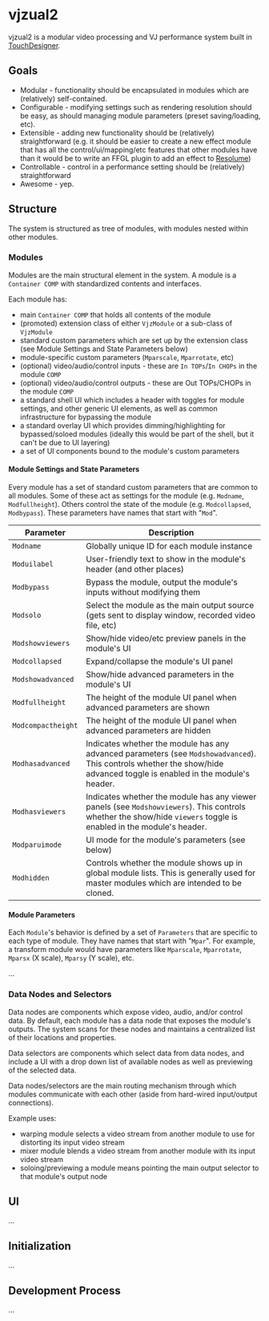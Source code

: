 # vjzual2
vjzual2 is a modular video processing and VJ performance system built in [TouchDesigner](http://derivative.ca/).

## Goals
* Modular - functionality should be encapsulated in modules which are (relatively) self-contained.
* Configurable - modifying settings such as rendering resolution should be easy, as should managing module parameters (preset saving/loading, etc).
* Extensible - adding new functionality should be (relatively) straightforward (e.g. it should be easier to create a new effect module that has all the control/ui/mapping/etc features that other modules have than it would be to write an FFGL plugin to add an effect to [Resolume](http://resolume.com/))
* Controllable - control in a performance setting should be (relatively) straightforward
* Awesome - yep.

## Structure
The system is structured as tree of modules, with modules nested within other modules.

### Modules
Modules are the main structural element in the system. A module is a `Container COMP` with standardized contents and interfaces.

Each module has:
* main `Container COMP` that holds all contents of the module
* (promoted) extension class of either `VjzModule` or a sub-class of `VjzModule`
* standard custom parameters which are set up by the extension class (see Module Settings and State Parameters below)
* module-specific custom parameters (`Mparscale`, `Mparrotate`, etc)
* (optional) video/audio/control inputs - these are `In TOPs`/`In CHOPs` in the module `COMP`
* (optional) video/audio/control outputs - these are Out TOPs/CHOPs in the module `COMP`
* a standard shell UI which includes a header with toggles for module settings, and other generic UI elements, as well as common infrastructure for bypassing the module
* a standard overlay UI which provides dimming/highlighting for bypassed/soloed modules (ideally this would be part of the shell, but it can't be due to UI layering)
* a set of UI components bound to the module's custom parameters

#### Module Settings and State Parameters
Every module has a set of standard custom parameters that are common to all modules. Some of these act as settings for the module (e.g. `Modname`, `Modfullheight`). Others control the state of the module (e.g. `Modcollapsed`, `Modbypass`). These parameters have names that start with "`Mod`".

Parameter | Description
--------- | -----------
`Modname`  | Globally unique ID for each module instance
`Moduilabel` | User-friendly text to show in the module's header (and other places)
`Modbypass` | Bypass the module, output the module's inputs without modifying them
`Modsolo` | Select the module as the main output source (gets sent to display window, recorded video file, etc)
`Modshowviewers` | Show/hide video/etc preview panels in the module's UI
`Modcollapsed` | Expand/collapse the module's UI panel
`Modshowadvanced` | Show/hide advanced parameters in the module's UI
`Modfullheight` | The height of the module UI panel when advanced parameters are shown
`Modcompactheight` | The height of the module UI panel when advanced parameters are hidden
`Modhasadvanced` | Indicates whether the module has any advanced parameters (see `Modshowadvanced`). This controls whether the show/hide advanced toggle is enabled in the module's header.
`Modhasviewers` | Indicates whether the module has any viewer panels (see `Modshowviewers`). This controls whether the show/hide `viewers` toggle is enabled in the module's header.
`Modparuimode` | UI mode for the module's parameters (see below)
`Modhidden` | Controls whether the module shows up in global module lists. This is generally used for master modules which are intended to be cloned.

#### Module Parameters
Each `Module`'s behavior is defined by a set of `Parameters` that are specific to each type of module. They have names that start with "`Mpar`". For example, a transform module would have parameters like `Mparscale`, `Mparrotate`, `Mparsx` (X scale), `Mparsy` (Y scale), etc.

...

### Data Nodes and Selectors
Data nodes are components which expose video, audio, and/or control data. By default, each module has a data node that exposes the module's outputs. The system scans for these nodes and maintains a centralized list of their locations and properties.

Data selectors are components which select data from data nodes, and include a UI with a drop down list of available nodes as well as previewing of the selected data.

Data nodes/selectors are the main routing mechanism through which modules communicate with each other (aside from hard-wired input/output connections).

Example uses:
* warping module selects a video stream from another module to use for distorting its input video stream
* mixer module blends a video stream from another module with its input video stream
* soloing/previewing a module means pointing the main output selector to that module's output node

## UI
...

## Initialization
...

## Development Process
...
